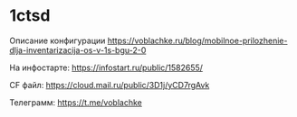 # 1ctsd
Описание конфигурации https://voblachke.ru/blog/mobilnoe-prilozhenie-dlja-inventarizacija-os-v-1s-bgu-2-0

На инфостарте: https://infostart.ru/public/1582655/

CF файл: https://cloud.mail.ru/public/3D1j/yCD7rgAvk

Телеграмм: https://t.me/voblachke
